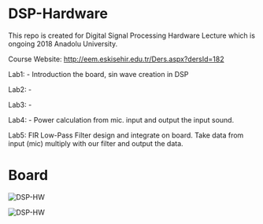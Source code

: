 # DSP-Hardware

This repo is created for Digital Signal Processing Hardware Lecture which is ongoing 2018 Anadolu University. 

Course Website: http://eem.eskisehir.edu.tr/Ders.aspx?dersId=182


Lab1: - Introduction the board, sin wave creation in DSP

Lab2: -

Lab3: -

Lab4: - Power calculation from mic. input and output the input sound.

Lab5: FIR Low-Pass Filter design and integrate on board. Take data from input (mic) multiply with our filter and output the data.

# Board

![DSP-HW](https://github.com/mcagriaksoy/DSP-Hardware-TMS320C6000/blob/master/s-l1600.jpg)


![DSP-HW](https://github.com/mcagriaksoy/DSP-Hardware-TMS320C6000/blob/master/maxresdefault.jpg)
